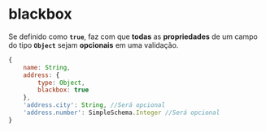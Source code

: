# blackbox

Se definido como **`true`**, faz com que **todas** as **propriedades** de um campo do tipo **`Object`** sejam **opcionais** em uma validação.

```javascript
{
    name: String,
    address: {
        type: Object,
        blackbox: true
    },
    'address.city': String, //Será opcional
    'address.number': SimpleSchema.Integer //Será opcional
}
```
